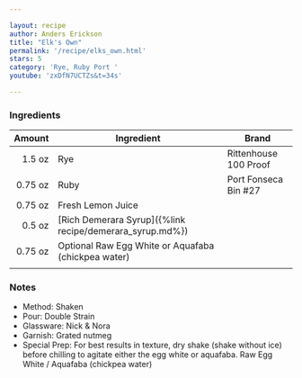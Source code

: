 ```yaml
---

layout: recipe
author: Anders Erickson
title: "Elk's Own"
permalink: '/recipe/elks_own.html'
stars: 5
category: 'Rye, Ruby Port '
youtube: 'zxDfN7UCTZs&t=34s'

---
```


### Ingredients

|  Amount  | Ingredient               | Brand                    |
| ------: | -------------------------------------------------------- | --------------------- |
|  1.5 oz | Rye                                                      | Rittenhouse 100 Proof |
| 0.75 oz | Ruby                                                     | Port Fonseca Bin #27  |
| 0.75 oz | Fresh Lemon Juice                                        |
|  0.5 oz | [Rich Demerara Syrup]({%link recipe/demerara_syrup.md%}) |
| 0.75 oz | Optional Raw Egg White or Aquafaba (chickpea water)      |
|         |

### Notes

- Method: Shaken
- Pour: Double Strain
- Glassware: Nick & Nora
- Garnish: Grated nutmeg
- Special Prep: For best results in texture, dry shake (shake without ice) before chilling to agitate either the egg white or aquafaba. Raw Egg White / Aquafaba (chickpea water)

